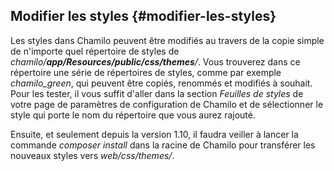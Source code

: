 ## Modifier les styles {#modifier-les-styles}

Les styles dans Chamilo peuvent être modifiés au travers de la copie simple de n&#039;importe quel répertoire de styles de _chamilo/__app/Resources/public/css/themes__/_. Vous trouverez dans ce répertoire une série de répertoires de styles, comme par exemple _chamilo_green_, qui peuvent être copiés, renommés et modifiés à souhait. Pour les tester, il vous suffit d&#039;aller dans la section _Feuilles de styles_ de votre page de paramètres de configuration de Chamilo et de sélectionner le style qui porte le nom du répertoire que vous aurez rajouté.

Ensuite, et seulement depuis la version 1.10, il faudra veiller à lancer la commande _composer install_ dans la racine de Chamilo pour transférer les nouveaux styles vers _web/css/themes/_.
